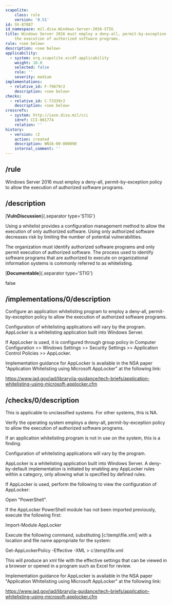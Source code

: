 ```yaml
---
scapolite:
    class: rule
    version: '0.51'
id: SV-87887
id_namespace: mil.disa.Windows-Server-2016-STIG
title: Windows Server 2016 must employ a deny-all, permit-by-exception policy to allow
    the execution of authorized software programs.
rule: <see below>
description: <see below>
applicability:
  - system: org.scapolite.xccdf.applicability
    weight: 10.0
    selected: false
    role: ''
    severity: medium
implementations:
  - relative_id: F-79679r2
    description: <see below>
checks:
  - relative_id: C-73339r2
    description: <see below>
crossrefs:
  - system: http://iase.disa.mil/cci
    idref: CCI-001774
    relation: ''
history:
  - version: r2
    action: created
    description: WN16-00-000090
    internal_comment: ''
---
```



## /rule

Windows Server 2016 must employ a deny-all, permit-by-exception policy to allow the execution of authorized software programs.

## /description

[**VulnDiscussion**]{.separator type='STIG'}

Using a whitelist provides a configuration management method to allow the execution of only authorized software. Using only authorized software decreases risk by limiting the number of potential vulnerabilities.

The organization must identify authorized software programs and only permit execution of authorized software. The process used to identify software programs that are authorized to execute on organizational information systems is commonly referred to as whitelisting.

[**Documentable**]{.separator type='STIG'}

false

## /implementations/0/description

Configure an application whitelisting program to employ a deny-all, permit-by-exception policy to allow the execution of authorized software programs.

Configuration of whitelisting applications will vary by the program. AppLocker is a whitelisting application built into Windows Server.

If AppLocker is used, it is configured through group policy in Computer Configuration >> Windows Settings >> Security Settings >> Application Control Policies >> AppLocker.

Implementation guidance for AppLocker is available in the NSA paper "Application Whitelisting using Microsoft AppLocker" at the following link:

https://www.iad.gov/iad/library/ia-guidance/tech-briefs/application-whitelisting-using-microsoft-applocker.cfm

## /checks/0/description

This is applicable to unclassified systems. For other systems, this is NA.

Verify the operating system employs a deny-all, permit-by-exception policy to allow the execution of authorized software programs.

If an application whitelisting program is not in use on the system, this is a finding.

Configuration of whitelisting applications will vary by the program.

AppLocker is a whitelisting application built into Windows Server. A deny-by-default implementation is initiated by enabling any AppLocker rules within a category, only allowing what is specified by defined rules.

If AppLocker is used, perform the following to view the configuration of AppLocker:

Open "PowerShell".

If the AppLocker PowerShell module has not been imported previously, execute the following first:

Import-Module AppLocker

Execute the following command, substituting [c:\temp\file.xml] with a location and file name appropriate for the system:

Get-AppLockerPolicy -Effective -XML > c:\temp\file.xml

This will produce an xml file with the effective settings that can be viewed in a browser or opened in a program such as Excel for review.

Implementation guidance for AppLocker is available in the NSA paper "Application Whitelisting using Microsoft AppLocker" at the following link:

https://www.iad.gov/iad/library/ia-guidance/tech-briefs/application-whitelisting-using-microsoft-applocker.cfm

